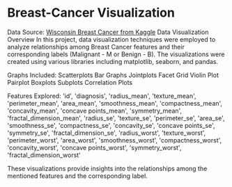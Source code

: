 # Breast-Cancer Visualization

Data Source: [Wisconsin Breast Cancer from Kaggle](https://www.kaggle.com/datasets/uciml/breast-cancer-wisconsin-data)
Data Visualization Overview
In this project, data visualization techniques were employed to analyze relationships among Breast Cancer features and their corresponding labels (Malignant - M or Benign - B). The visualizations were created using various libraries including matplotlib, seaborn, and pandas.

Graphs Included:
Scatterplots
Bar Graphs
Jointplots
Facet Grid
Violin Plot
Pairplot
Boxplots
Subplots
Correlation Plots

Features Explored:
'id', 'diagnosis', 'radius_mean', 'texture_mean', 'perimeter_mean', 'area_mean', 'smoothness_mean', 'compactness_mean', 'concavity_mean', 'concave points_mean', 'symmetry_mean', 'fractal_dimension_mean', 'radius_se', 'texture_se', 'perimeter_se', 'area_se', 'smoothness_se', 'compactness_se', 'concavity_se', 'concave points_se', 'symmetry_se', 'fractal_dimension_se', 'radius_worst', 'texture_worst', 'perimeter_worst', 'area_worst', 'smoothness_worst', 'compactness_worst', 'concavity_worst', 'concave points_worst', 'symmetry_worst', 'fractal_dimension_worst'

These visualizations provide insights into the relationships among the mentioned features and the corresponding label.

